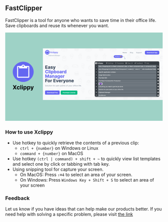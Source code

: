## FastClipper
FastClipper is a tool for anyone who wants to save time in their office life. Save clipboards and reuse its whenever you want.

![FastClipper](banner.png "FastClipper")

### How to use Xclippy
- Use hotkey to quickly retrieve the contents of a previous clip:
  + `ctrl + {number}` on Windows or Linux
  + `command + {number}` on MacOS
- Use hotkey `(ctrl | command) + shift + ~` to quickly view list templates and select one by click or tabbing with tab key.
- Using snipping tool for capture your screen.
  + On MacOS: Press `⇧⌘4` to select an area of your screen.
  + On Windows: Press `Windows Key + Shift + S` to select an area of your screen

### Feedback
Let us know if you have ideas that can help make our products better. If you need help with solving a specific problem, please visit [the link](https://airtable.com/shrJIcyT0aT2POG2a)
